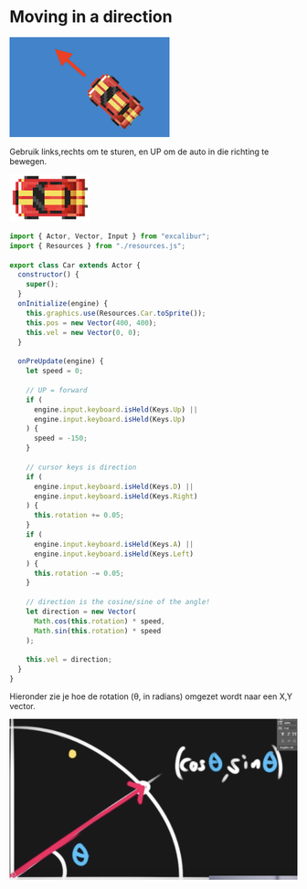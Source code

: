 # Moving in a direction

![draaien](../images/carangle.png)

Gebruik links,rechts om te sturen, en UP om de auto in die richting te bewegen.

![car](../images/car.png)


```javascript
import { Actor, Vector, Input } from "excalibur";
import { Resources } from "./resources.js";

export class Car extends Actor {
  constructor() {
    super();
  }
  onInitialize(engine) {
    this.graphics.use(Resources.Car.toSprite());
    this.pos = new Vector(400, 400);
    this.vel = new Vector(0, 0);
  }

  onPreUpdate(engine) {
    let speed = 0;

    // UP = forward
    if (
      engine.input.keyboard.isHeld(Keys.Up) ||
      engine.input.keyboard.isHeld(Keys.Up)
    ) {
      speed = -150;
    }

    // cursor keys is direction
    if (
      engine.input.keyboard.isHeld(Keys.D) ||
      engine.input.keyboard.isHeld(Keys.Right)
    ) {
      this.rotation += 0.05;
    }
    if (
      engine.input.keyboard.isHeld(Keys.A) ||
      engine.input.keyboard.isHeld(Keys.Left)
    ) {
      this.rotation -= 0.05;
    }

    // direction is the cosine/sine of the angle!
    let direction = new Vector(
      Math.cos(this.rotation) * speed,
      Math.sin(this.rotation) * speed
    );

    this.vel = direction;
  }
}
```
Hieronder zie je hoe de rotation (θ, in radians) omgezet wordt naar een X,Y vector.

![angle](../images/angle.png)

